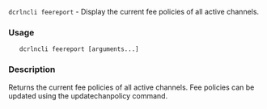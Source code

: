 `dcrlncli feereport` - Display the current fee policies of all active channels.

### Usage
```
   dcrlncli feereport [arguments...]
```

### Description
  
Returns the current fee policies of all active channels.
Fee policies can be updated using the updatechanpolicy command.
